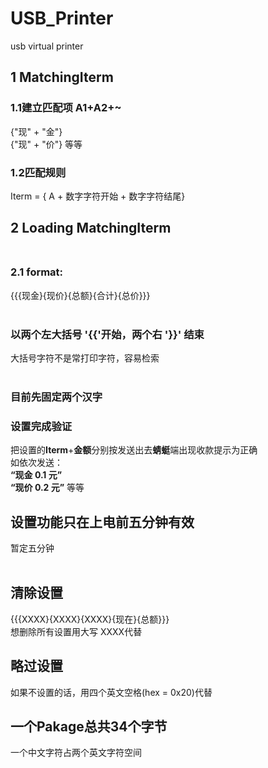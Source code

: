 # USB_Printer
usb virtual printer <br>

## 1 MatchingIterm<br>

### 1.1建立匹配项 A1+A2+~  <br>
 {"现" + "金"}  <br>
 {"现" + "价"} 等等   <br>
		
### 1.2匹配规则  <br>
Iterm = { A + 数字字符开始 + 数字字符结尾}  <br>
	
	
## 2 Loading MatchingIterm  <br> <br>
 
###	 2.1 format: <br>
{{{现金}{现价}{总额}{合计}{总价}}}  <br> <br>
###	  以两个左大括号 '{{'开始，两个右 '}}'  结束      <br>
大括号字符不是常打印字符，容易检索  <br> <br>
###	  目前先固定两个汉字  <br>
###   设置完成验证 <br>
把设置的**Iterm**+**金额**分别按发送出去**蜻蜓**端出现收款提示为正确   <br>
如依次发送：  <br>
    **“现金 0.1 元”**   <br>
	**“现价 0.2 元”** 等等  <br>
	
## 设置功能只在上电前五分钟有效  <br> 
暂定五分钟 <br> <br>

##  清除设置 <br>
{{{XXXX}{XXXX}{XXXX}{现在}{总额}}}   <br>
    想删除所有设置用大写 XXXX代替  <br>
##  略过设置   <br>
   如果不设置的话，用四个英文空格(hex = 0x20)代替  <br>
##  一个Pakage总共34个字节   <br>
   一个中文字符占两个英文字符空间 
		
	
	
